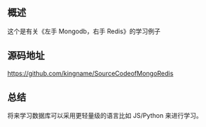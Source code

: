 ## 概述

这个是有关《左手 Mongodb，右手 Redis》的学习例子

## 源码地址

https://github.com/kingname/SourceCodeofMongoRedis

## 总结

将来学习数据库可以采用更轻量级的语言比如 JS/Python 来进行学习。
